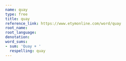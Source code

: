 ```yaml
---
name: quay
type: free
title: quay
reference_link: https://www.etymonline.com/word/quay
root_name: 
root_language: 
denotation: 
word_sums:
- sum: 'Quay + '
  respelling: quay
---
```

